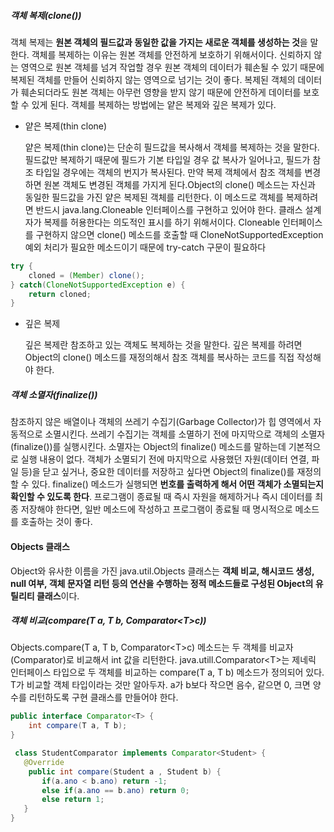 ##### 객체 복제(clone())

객체 복제는 **원본 객체의 필드값과 동일한 값을 가지는 새로운 객체를 생성하는 것**을 말한다. 객체를 복제하는 이유는 원본 객체를 안전하게 보호하기 위해서이다. 신뢰하지 않는 영역으로 원본 객체를 넘겨 작업할 경우 원본 객체의 데이터가 훼손될 수 있기 때문에 복제된 객체를 만들어 신뢰하지 않는 영역으로 넘기는 것이 좋다. 복제된 객체의 데이터가 훼손되더라도 원본 객체는 아무런 영향을 받지 않기 때문에 안전하게 데이터를 보호할 수 있게 된다. 객체를 복제하는 방법에는 얕은 복제와 깊은 복제가 있다.

- 얕은 복제(thin clone)

  얕은 복제(thin clone)는 단순히 필드값을 복사해서 객체를 복제하는 것을 말한다. 필드값만 복제하기 때문에 필드가 기본 타입일 경우 값 복사가 일어나고, 필드가 참조 타입일 경우에는 객체의 번지가 복사된다. 만약 복제 객체에서 참조 객체를 변경하면 원본 객체도 변경된 객체를 가지게 된다.Object의 clone() 메소드는 자신과 동일한 필드값을 가진 얕은 복제된 객체를 리턴한다. 이 메소드로 객체를 복제하려면 반드시 java.lang.Cloneable 인터페이스를 구현하고 있어야 한다. 클래스 설계자가 복제를 허용한다는 의도적인 표시를 하기 위해서이다. Cloneable 인터페이스를 구현하지 않으면 clone() 메소드를 호출할 때 CloneNotSupportedException 예외 처리가 필요한 메소드이기 때문에 try-catch 구문이 필요하다

```java
try {
	cloned = (Member) clone();
} catch(CloneNotSupportedException e) {
	return cloned;
}
```

- 깊은 복제

  깊은 복제란 참조하고 있는 객체도 복제하는 것을 말한다. 깊은 복제를 하려면 Object의 clone() 메소드를 재정의해서 참조 객체를 복사하는 코드를 직접 작성해야 한다. 

##### 객체 소멸자(finalize())

참조하지 않은 배열이나 객체의 쓰레기 수집기(Garbage Collector)가 힙 영역에서 자동적으로 소멸시킨다. 쓰레기 수집기는 객체를 소멸하기 전에 마지막으로 객체의 소멸자(finalize())를 실행시킨다. 소멸자는 Object의 finalize() 메소드를 말하는데 기본적으로 실행 내용이 없다. 객체가 소멸되기 전에 마지막으로 사용했던 자원(데이터 연결, 파일 등)을 닫고 싶거나, 중요한 데이터를 저장하고 싶다면 Object의 finalize()를 재정의할 수 있다. finalize() 메소드가 실행되면 **번호를 출력하게 해서 어떤 객체가 소멸되는지 확인할 수 있도록 한다**. 프로그램이 종료될 때 즉시 자원을 해제하거나 즉시 데이터를 최종 저장해야 한다면, 일반 메소드에 작성하고 프로그램이 종료될 때 명시적으로 메소드를 호출하는 것이 좋다.



#### Objects 클래스

Object와 유사한 이름을 가진 java.util.Objects 클래스는 **객체 비교, 해시코드 생성, null 여부, 객체 문자열 리턴 등의 연산을 수행하는 정적 메소드들로 구성된 Object의 유틸리티 클래스**이다.

##### 객체 비교(compare(T a, T b, Comparator\<T>c))

Objects.compare(T a, T b, Comparator\<T>c) 메소드는 두 객체를 비교자(Comparator)로 비교해서 int 값을 리턴한다. java.utill.Comparator\<T>는 제네릭 인터페이스 타입으로 두 객체를 비교하는 compare(T a, T b) 메소드가 정의되어 있다. T가 비교할 객체 타입이라는 것만 알아두자. a가 b보다 작으면 음수, 같으면 0, 크면 양수를 리턴하도록 구현 클래스를 만들어야 한다.

```java
public interface Comparator<T> {
	int compare(T a, T b);
}
```

```java
 class StudentComparator implements Comparator<Student> {
   @Override
    public int compare(Student a , Student b) {
       if(a.ano < b.ano) return -1;
       else if(a.ano == b.ano) return 0;
       else return 1;
   }
}
```

